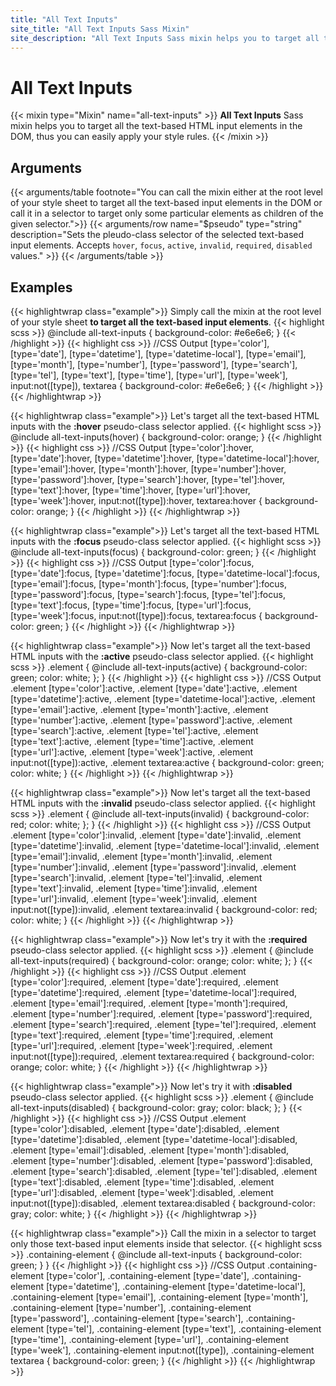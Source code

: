 ```yaml
---
title: "All Text Inputs"
site_title: "All Text Inputs Sass Mixin"
site_description: "All Text Inputs Sass mixin helps you to target all the text-based HTML input elements in the DOM, thus you can easily apply your style rules."
---
```


# All Text Inputs

{{< mixin type="Mixin" name="all-text-inputs" >}}
**All Text Inputs** Sass mixin helps you to target all the text-based HTML input elements in the DOM, thus you can easily apply your style rules.
{{< /mixin >}}

## Arguments

{{< arguments/table footnote="You can call the mixin either at the root level of your style sheet to target all the text-based input elements in the DOM or call it in a selector to target only some particular elements as children of the given selector.">}}
    {{< arguments/row name="$pseudo" type="string" description="Sets the pleudo-class selector of the selected text-based input elements. Accepts `hover`, `focus`, `active`, `invalid`, `required`, `disabled` values." >}}
{{< /arguments/table >}}

## Examples

{{< highlightwrap class="example">}}
Simply call the mixin at the root level of your style sheet **to target all the text-based input elements**.
{{< highlight scss >}}
@include all-text-inputs {
  background-color: #e6e6e6;
}
{{< /highlight >}}
{{< highlight css >}}
//CSS Output
[type='color'], 
[type='date'], 
[type='datetime'], 
[type='datetime-local'], 
[type='email'], 
[type='month'], 
[type='number'], 
[type='password'], 
[type='search'], 
[type='tel'], 
[type='text'], 
[type='time'], 
[type='url'], 
[type='week'], 
input:not([type]), 
textarea {
  background-color: #e6e6e6;
}
{{< /highlight >}}
{{< /highlightwrap >}}

{{< highlightwrap class="example">}}
Let's target all the text-based HTML inputs with the **:hover** pseudo-class selector applied. 
{{< highlight scss >}}
@include all-text-inputs(hover) {
  background-color: orange;
}
{{< /highlight >}}
{{< highlight css >}}
//CSS Output
[type='color']:hover, 
[type='date']:hover, 
[type='datetime']:hover, 
[type='datetime-local']:hover, 
[type='email']:hover, 
[type='month']:hover, 
[type='number']:hover, 
[type='password']:hover, 
[type='search']:hover, 
[type='tel']:hover, 
[type='text']:hover, 
[type='time']:hover, 
[type='url']:hover, 
[type='week']:hover, 
input:not([type]):hover, 
textarea:hover {
  background-color: orange;
}
{{< /highlight >}}
{{< /highlightwrap >}}

{{< highlightwrap class="example">}}
Let's target all the text-based HTML inputs with the **:focus** pseudo-class selector applied. 
{{< highlight scss >}}
@include all-text-inputs(focus) {
  background-color: green;
}
{{< /highlight >}}
{{< highlight css >}}
//CSS Output
[type='color']:focus, 
[type='date']:focus, 
[type='datetime']:focus, 
[type='datetime-local']:focus, 
[type='email']:focus, 
[type='month']:focus, 
[type='number']:focus, 
[type='password']:focus, 
[type='search']:focus, 
[type='tel']:focus, 
[type='text']:focus, 
[type='time']:focus, 
[type='url']:focus, 
[type='week']:focus, 
input:not([type]):focus, 
textarea:focus {
  background-color: green;
}
{{< /highlight >}}
{{< /highlightwrap >}}

{{< highlightwrap class="example">}}
Now let's target all the text-based HTML inputs with the **:active** pseudo-class selector applied. 
{{< highlight scss >}}
.element {
  @include all-text-inputs(active) {
    background-color: green;
    color: white;
  };
}
{{< /highlight >}}
{{< highlight css >}}
//CSS Output
.element [type='color']:active, 
.element [type='date']:active, 
.element [type='datetime']:active, 
.element [type='datetime-local']:active, 
.element [type='email']:active, 
.element [type='month']:active, 
.element [type='number']:active, 
.element [type='password']:active, 
.element [type='search']:active, 
.element [type='tel']:active, 
.element [type='text']:active, 
.element [type='time']:active, 
.element [type='url']:active, 
.element [type='week']:active, 
.element input:not([type]):active, 
.element textarea:active {
  background-color: green;
  color: white;
}
{{< /highlight >}}
{{< /highlightwrap >}}

{{< highlightwrap class="example">}}
Now let's target all the text-based HTML inputs with the **:invalid** pseudo-class selector applied. 
{{< highlight scss >}}
.element {
  @include all-text-inputs(invalid) {
    background-color: red;
    color: white;
  };
}
{{< /highlight >}}
{{< highlight css >}}
//CSS Output
.element [type='color']:invalid, 
.element [type='date']:invalid, 
.element [type='datetime']:invalid, 
.element [type='datetime-local']:invalid, 
.element [type='email']:invalid, 
.element [type='month']:invalid, 
.element [type='number']:invalid, 
.element [type='password']:invalid, 
.element [type='search']:invalid, 
.element [type='tel']:invalid, 
.element [type='text']:invalid, 
.element [type='time']:invalid, 
.element [type='url']:invalid, 
.element [type='week']:invalid, 
.element input:not([type]):invalid, 
.element textarea:invalid {
  background-color: red;
  color: white;
}
{{< /highlight >}}
{{< /highlightwrap >}}

{{< highlightwrap class="example">}}
Now let's try it with the **:required** pseudo-class selector applied. 
{{< highlight scss >}}
.element {
  @include all-text-inputs(required) {
    background-color: orange;
    color: white;
  };
}
{{< /highlight >}}
{{< highlight css >}}
//CSS Output
.element [type='color']:required, 
.element [type='date']:required, 
.element [type='datetime']:required, 
.element [type='datetime-local']:required, 
.element [type='email']:required, 
.element [type='month']:required, 
.element [type='number']:required, 
.element [type='password']:required, 
.element [type='search']:required, 
.element [type='tel']:required, 
.element [type='text']:required, 
.element [type='time']:required, 
.element [type='url']:required, 
.element [type='week']:required, 
.element input:not([type]):required, 
.element textarea:required {
  background-color: orange;
  color: white;
}
{{< /highlight >}}
{{< /highlightwrap >}}

{{< highlightwrap class="example">}}
Now let's try it with **:disabled** pseudo-class selector applied. 
{{< highlight scss >}}
.element {
  @include all-text-inputs(disabled) {
    background-color: gray;
    color: black;
  };
}
{{< /highlight >}}
{{< highlight css >}}
//CSS Output
.element [type='color']:disabled, 
.element [type='date']:disabled, 
.element [type='datetime']:disabled, 
.element [type='datetime-local']:disabled, 
.element [type='email']:disabled, 
.element [type='month']:disabled, 
.element [type='number']:disabled, 
.element [type='password']:disabled, 
.element [type='search']:disabled, 
.element [type='tel']:disabled, 
.element [type='text']:disabled, 
.element [type='time']:disabled, 
.element [type='url']:disabled, 
.element [type='week']:disabled, 
.element input:not([type]):disabled, 
.element textarea:disabled {
  background-color: gray;
  color: white;
}
{{< /highlight >}}
{{< /highlightwrap >}}

{{< highlightwrap class="example">}}
Call the mixin in a selector to target only those text-based input elements inside that selector.
{{< highlight scss >}}
.containing-element {
  @include all-text-inputs {
    background-color: green;
  }
}
{{< /highlight >}}
{{< highlight css >}}
//CSS Output
.containing-element [type='color'], 
.containing-element [type='date'], 
.containing-element [type='datetime'], 
.containing-element [type='datetime-local'], 
.containing-element [type='email'], 
.containing-element [type='month'], 
.containing-element [type='number'], 
.containing-element [type='password'], 
.containing-element [type='search'], 
.containing-element [type='tel'], 
.containing-element [type='text'], 
.containing-element [type='time'], 
.containing-element [type='url'], 
.containing-element [type='week'], 
.containing-element input:not([type]), 
.containing-element textarea {
  background-color: green;
}
{{< /highlight >}}
{{< /highlightwrap >}}